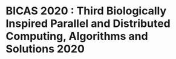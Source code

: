 # BICAS 2020 : Third Biologically Inspired Parallel and Distributed Computing, Algorithms and Solutions 2020